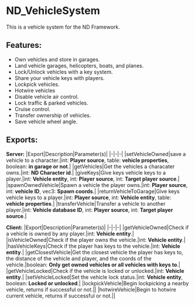 
# ND_VehicleSystem
This is a vehicle system for the ND Framework.

## Features:
* Own vehicles and store in garages.
* Land vehicle garages, helicopters, boats, and planes.
* Lock/Unlock vehicles with a key system.
* Share your vehicle keys with players.
* Lockpick vehicles.
* Hotwire vehicles
* Disable vehicle air control.
* Lock traffic & parked vehicles.
* Cruise control.
* Transfer ownership of vehicles.
* Save vehicle wheel angle.

## Exports:

**Server:**
|Export|Description|Parameter(s)|
|-|-|-|
|setVehicleOwned|save a vehicle to a character.|int: **Player source**, table: **vehicle properties**, boolean: **in garage or not**.|
|getVehicles|Get the vehicles a characater owns.|int: **ND Character id**.|
|giveKeys|Give keys vehicle keys to a player.|int: **Vehicle entity**, int: **Player source**, int: **Target player source**.|
|spawnOwnedVehicle|Spawn a vehicle the player owns.|int: **Player source**, int: **vehicle ID**, vec3: **Spawn coords**.|
|returnVehicleToGarage|Give keys vehicle keys to a player.|int: **Player source**, int: **Vehicle entity**, table: **vehicle properties**.|
|transferVehicle|Transfer a vehicle to another player.|int: **Vehicle database ID**, int: **Player source**, int: **Target player source**.|

**Client:**
|Export|Description|Parameter(s)|
|-|-|-|
|getVehicleOwned|Check if a vehicle is owned by any player.|int: **Vehicle entity**.|
|isVehicleOwned|Check if the player owns the vehicle.|int: **Vehicle entity**.|
|hasVehicleKeys|Check if the player has keys to the vehicle.|int: **Vehicle entity**.|
|getClosestVehicle|Get the closest vehicle the player has keys to, the distance of the vehicle and player, and the coords of the vehicle.|boolean: **Only get owned vehicles or all vehicles with keys to**.|
|getVehicleLocked|Check if the vehicle is locked or unlocked.|int: **Vehicle entity**.|
|setVehicleLocked|Set the vehicle lock status.|int: **Vehicle entity**, boolean: **Locked or unlocked**.|
|lockpickVehicle|Begin lockpicking a nearby vehicle, returns if successful or not.||
|hotwireVehicle|Begin to hotwire current vehicle, returns if successful or not.||
